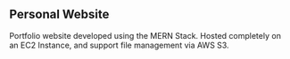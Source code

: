 ## Personal Website

Portfolio website developed using the MERN Stack. Hosted completely on an EC2 Instance, and support file management via AWS S3. 
